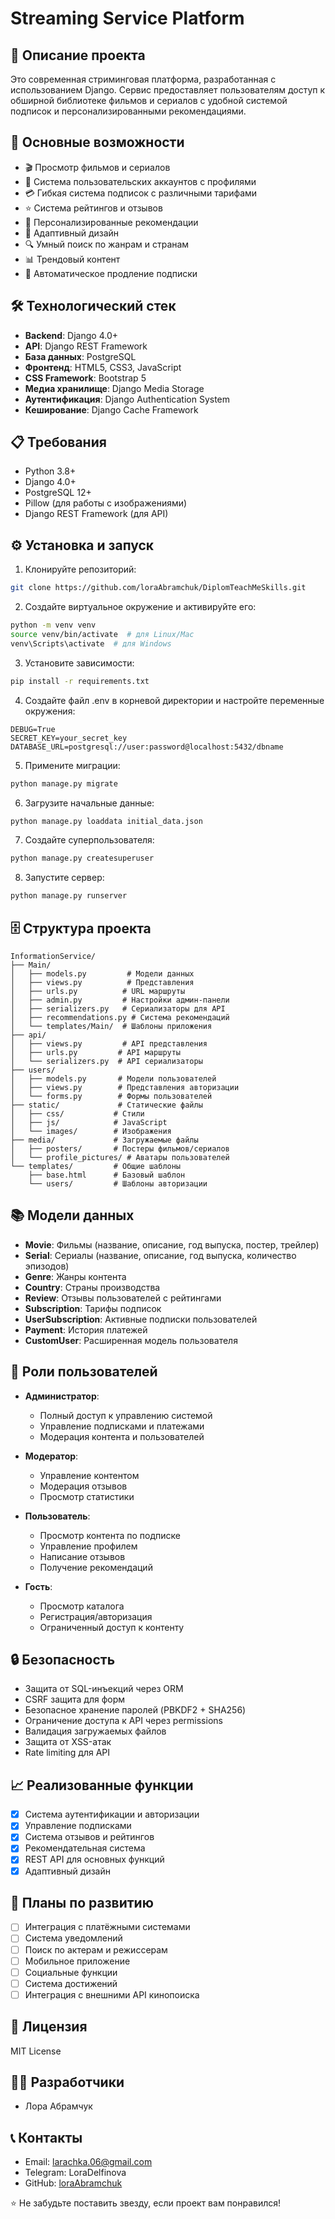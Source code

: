 # Streaming Service Platform

## 📝 Описание проекта

Это современная стриминговая платформа, разработанная с использованием Django. Сервис предоставляет пользователям доступ к обширной библиотеке фильмов и сериалов с удобной системой подписок и персонализированными рекомендациями.

## 🚀 Основные возможности

- 🎬 Просмотр фильмов и сериалов
- 👥 Система пользовательских аккаунтов с профилями
- 💳 Гибкая система подписок с различными тарифами
- ⭐ Система рейтингов и отзывов
- 🎯 Персонализированные рекомендации
- 📱 Адаптивный дизайн
- 🔍 Умный поиск по жанрам и странам
- 📊 Трендовый контент
- 🔄 Автоматическое продление подписки

## 🛠 Технологический стек

- **Backend**: Django 4.0+
- **API**: Django REST Framework
- **База данных**: PostgreSQL
- **Фронтенд**: HTML5, CSS3, JavaScript
- **CSS Framework**: Bootstrap 5
- **Медиа хранилище**: Django Media Storage
- **Аутентификация**: Django Authentication System
- **Кеширование**: Django Cache Framework

## 📋 Требования

- Python 3.8+
- Django 4.0+
- PostgreSQL 12+
- Pillow (для работы с изображениями)
- Django REST Framework (для API)

## ⚙️ Установка и запуск

1. Клонируйте репозиторий:
```bash
git clone https://github.com/loraAbramchuk/DiplomTeachMeSkills.git
```

2. Создайте виртуальное окружение и активируйте его:
```bash
python -m venv venv
source venv/bin/activate  # для Linux/Mac
venv\Scripts\activate  # для Windows
```

3. Установите зависимости:
```bash
pip install -r requirements.txt
```

4. Создайте файл .env в корневой директории и настройте переменные окружения:
```env
DEBUG=True
SECRET_KEY=your_secret_key
DATABASE_URL=postgresql://user:password@localhost:5432/dbname
```

5. Примените миграции:
```bash
python manage.py migrate
```

6. Загрузите начальные данные:
```bash
python manage.py loaddata initial_data.json
```

7. Создайте суперпользователя:
```bash
python manage.py createsuperuser
```

8. Запустите сервер:
```bash
python manage.py runserver
```

## 🗄 Структура проекта

```
InformationService/
├── Main/
│   ├── models.py         # Модели данных
│   ├── views.py          # Представления
│   ├── urls.py          # URL маршруты
│   ├── admin.py         # Настройки админ-панели
│   ├── serializers.py   # Сериализаторы для API
│   ├── recommendations.py # Система рекомендаций
│   └── templates/Main/  # Шаблоны приложения
├── api/
│   ├── views.py         # API представления
│   ├── urls.py         # API маршруты
│   └── serializers.py  # API сериализаторы
├── users/
│   ├── models.py       # Модели пользователей
│   ├── views.py        # Представления авторизации
│   └── forms.py        # Формы пользователей
├── static/             # Статические файлы
│   ├── css/           # Стили
│   ├── js/            # JavaScript
│   └── images/        # Изображения
├── media/             # Загружаемые файлы
│   ├── posters/       # Постеры фильмов/сериалов
│   └── profile_pictures/ # Аватары пользователей
└── templates/         # Общие шаблоны
    ├── base.html      # Базовый шаблон
    └── users/         # Шаблоны авторизации
```

## 📚 Модели данных

- **Movie**: Фильмы (название, описание, год выпуска, постер, трейлер)
- **Serial**: Сериалы (название, описание, год выпуска, количество эпизодов)
- **Genre**: Жанры контента
- **Country**: Страны производства
- **Review**: Отзывы пользователей с рейтингами
- **Subscription**: Тарифы подписок
- **UserSubscription**: Активные подписки пользователей
- **Payment**: История платежей
- **CustomUser**: Расширенная модель пользователя

## 👥 Роли пользователей

- **Администратор**: 
  - Полный доступ к управлению системой
  - Управление подписками и платежами
  - Модерация контента и пользователей

- **Модератор**: 
  - Управление контентом
  - Модерация отзывов
  - Просмотр статистики

- **Пользователь**: 
  - Просмотр контента по подписке
  - Управление профилем
  - Написание отзывов
  - Получение рекомендаций

- **Гость**: 
  - Просмотр каталога
  - Регистрация/авторизация
  - Ограниченный доступ к контенту

## 🔒 Безопасность

- Защита от SQL-инъекций через ORM
- CSRF защита для форм
- Безопасное хранение паролей (PBKDF2 + SHA256)
- Ограничение доступа к API через permissions
- Валидация загружаемых файлов
- Защита от XSS-атак
- Rate limiting для API

## 📈 Реализованные функции

- [x] Система аутентификации и авторизации
- [x] Управление подписками
- [x] Система отзывов и рейтингов
- [x] Рекомендательная система
- [x] REST API для основных функций
- [x] Адаптивный дизайн

## 🎯 Планы по развитию

- [ ] Интеграция с платёжными системами
- [ ] Система уведомлений
- [ ] Поиск по актерам и режиссерам
- [ ] Мобильное приложение
- [ ] Социальные функции
- [ ] Система достижений
- [ ] Интеграция с внешними API кинопоиска

## 📄 Лицензия

MIT License

## 👨‍💻 Разработчики

- Лора Абрамчук

## 📞 Контакты

- Email: larachka.06@gmail.com
- Telegram: LoraDelfinova
- GitHub: [loraAbramchuk](https://github.com/loraAbramchuk)

⭐ Не забудьте поставить звезду, если проект вам понравился!